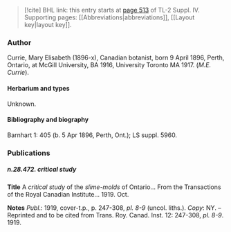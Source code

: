 > [!cite] BHL link: this entry starts at [page 513](https://www.biodiversitylibrary.org/item/103860#page/523/mode/1up) of TL-2 Suppl. IV.
> Supporting pages: [[Abbreviations|abbreviations]], [[Layout key|layout key]].

### Author

Currie, Mary Elisabeth (1896-x), Canadian botanist, born 9 April 1896, Perth, Ontario, at McGill University, BA 1916, University Toronto MA 1917. (*M.E. Currie*).

#### Herbarium and types

Unknown.

#### Bibliography and biography

Barnhart 1: 405 (b. 5 Apr 1896, Perth, Ont.); LS suppl. 5960.

### Publications

##### n.28.472. critical study

**Title**
A *critical study* of the *slime-molds* of Ontario... From the Transactions of the Royal Canadian Institute... 1919. Oct.

**Notes**
*Publ*.: 1919, cover-t.p., p. 247-308, *pl. 8-9* (uncol. liths.). *Copy*: NY. – Reprinted and to be cited from Trans. Roy. Canad. Inst. 12: 247-308, *pl. 8-9*. 1919.

